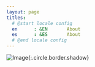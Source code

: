 ```yaml
---
layout: page
titles:
  # @start locale config
  en      : &EN       About
  es      : &ES       About
  # @end locale config
---
```


![Image](path-to-image){:.circle.border.shadow}